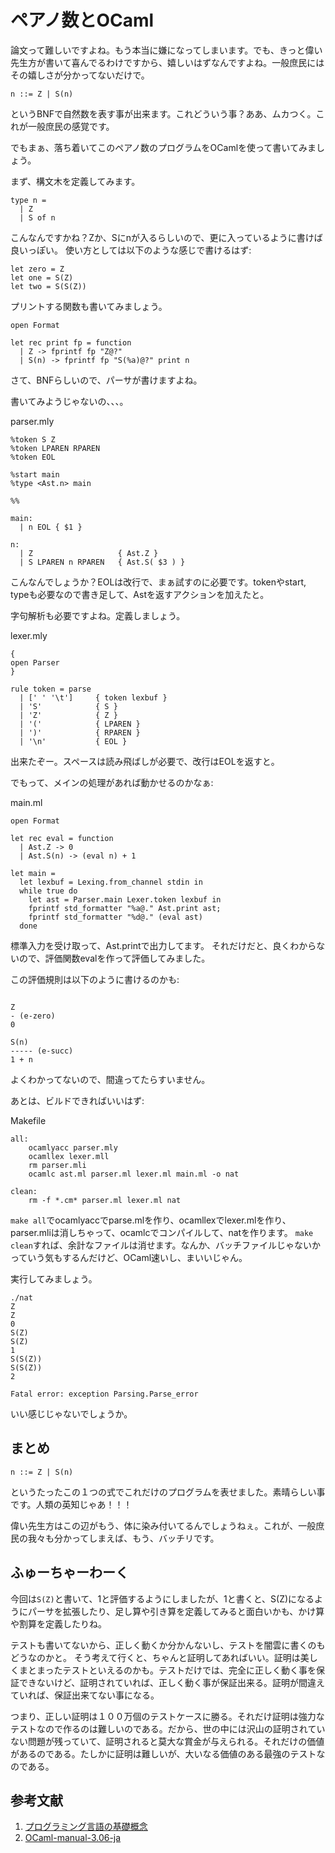 # ペアノ数とOCaml

論文って難しいですよね。もう本当に嫌になってしまいます。でも、きっと偉い先生方が書いて喜んでるわけですから、嬉しいはずなんですよね。一般庶民にはその嬉しさが分かってないだけで。

	n ::= Z | S(n)

というBNFで自然数を表す事が出来ます。これどういう事？ああ、ムカつく。これが一般庶民の感覚です。

でもまぁ、落ち着いてこのペアノ数のプログラムをOCamlを使って書いてみましょう。

まず、構文木を定義してみます。

```
type n =
  | Z
  | S of n
```

こんなんですかね？Zか、Sにnが入るらしいので、更に入っているように書けば良いっぽい。
使い方としては以下のような感じで書けるはず:

```
let zero = Z
let one = S(Z)
let two = S(S(Z))
```

プリントする関数も書いてみましょう。

```
open Format

let rec print fp = function
  | Z -> fprintf fp "Z@?"
  | S(n) -> fprintf fp "S(%a)@?" print n
```



さて、BNFらしいので、パーサが書けますよね。

書いてみようじゃないの、、、。

parser.mly

```
%token S Z
%token LPAREN RPAREN
%token EOL

%start main
%type <Ast.n> main

%%

main:
  | n EOL { $1 }

n:
  | Z                   { Ast.Z }
  | S LPAREN n RPAREN   { Ast.S( $3 ) }
```

こんなんでしょうか？EOLは改行で、まぁ試すのに必要です。tokenやstart, typeも必要なので書き足して、Astを返すアクションを加えたと。

字句解析も必要ですよね。定義しましょう。

lexer.mly

```
{
open Parser
}

rule token = parse
  | [' ' '\t']     { token lexbuf }
  | 'S'            { S }
  | 'Z'            { Z }
  | '('            { LPAREN }
  | ')'            { RPAREN }
  | '\n'           { EOL }
```

出来たぞー。スペースは読み飛ばしが必要で、改行はEOLを返すと。

でもって、メインの処理があれば動かせるのかなぁ:

main.ml

```
open Format

let rec eval = function
  | Ast.Z -> 0
  | Ast.S(n) -> (eval n) + 1

let main =
  let lexbuf = Lexing.from_channel stdin in
  while true do
    let ast = Parser.main Lexer.token lexbuf in
    fprintf std_formatter "%a@." Ast.print ast;
    fprintf std_formatter "%d@." (eval ast)
  done
```

標準入力を受け取って、Ast.printで出力してます。
それだけだと、良くわからないので、評価関数evalを作って評価してみました。

この評価規則は以下のように書けるのかも:

```

Z
- (e-zero)
0

S(n)
----- (e-succ)
1 + n

```

よくわかってないので、間違ってたらすいません。


あとは、ビルドできればいいはず:

Makefile


```
all:
	ocamlyacc parser.mly
	ocamllex lexer.mll
	rm parser.mli
	ocamlc ast.ml parser.ml lexer.ml main.ml -o nat

clean:
	rm -f *.cm* parser.ml lexer.ml nat
```

`make all`でocamlyaccでparse.mlを作り、ocamllexでlexer.mlを作り、parser.mliは消しちゃって、ocamlcでコンパイルして、natを作ります。
`make clean`すれば、余計なファイルは消せます。なんか、バッチファイルじゃないかっていう気もするんだけど、OCaml速いし、まいいじゃん。

実行してみましょう。

```
./nat
Z
Z
0
S(Z)
S(Z)
1
S(S(Z))
S(S(Z))
2

Fatal error: exception Parsing.Parse_error
```

いい感じじゃないでしょうか。

## まとめ

	n ::= Z | S(n)

というたったこの１つの式でこれだけのプログラムを表せました。素晴らしい事です。人類の英知じゃあ！！！

偉い先生方はこの辺がもう、体に染み付いてるんでしょうねぇ。これが、一般庶民の我々も分かってしまえば、もう、バッチリです。

## ふゅーちゃーわーく

今回は`S(Z)`と書いて、1と評価するようにしましたが、1と書くと、S(Z)になるようにパーサを拡張したり、足し算や引き算を定義してみると面白いかも、かけ算や割算を定義したりね。

テストも書いてないから、正しく動くか分かんないし、テストを闇雲に書くのもどうなのかと。
そう考えて行くと、ちゃんと証明してあればいい。証明は美しくまとまったテストといえるのかも。テストだけでは、完全に正しく動く事を保証できないけど、証明されていれば、正しく動く事が保証出来る。証明が間違えていれば、保証出来てない事になる。

つまり、正しい証明は１００万個のテストケースに勝る。それだけ証明は強力なテストなので作るのは難しいのである。だから、世の中には沢山の証明されていない問題が残っていて、証明されると莫大な賞金が与えられる。それだけの価値があるのである。たしかに証明は難しいが、大いなる価値のある最強のテストなのである。

## 参考文献


1. [プログラミング言語の基礎概念](http://www.fos.kuis.kyoto-u.ac.jp/~igarashi/CoPL/)
2. [OCaml-manual-3.06-ja](http://ocaml.jp/archive/ocaml-manual-3.06-ja/manual026.html)
